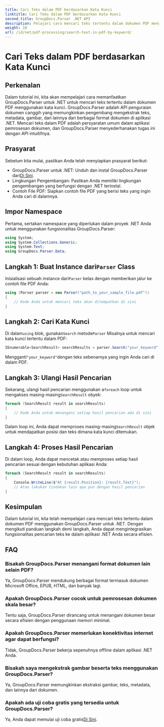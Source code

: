```yaml
---
title: Cari Teks dalam PDF berdasarkan Kata Kunci
linktitle: Cari Teks dalam PDF berdasarkan Kata Kunci
second_title: GroupDocs.Parser .NET API
description: Pelajari cara mencari teks tertentu dalam dokumen PDF menggunakan GroupDocs.Parser untuk .NET. Integrasikan kemampuan pencarian teks yang kuat ke dalam .NET Anda secara efisien.
weight: 18
url: /id/net/pdf-processing/search-text-in-pdf-by-keyword/
---
```


# Cari Teks dalam PDF berdasarkan Kata Kunci

## Perkenalan
Dalam tutorial ini, kita akan mempelajari cara memanfaatkan GroupDocs.Parser untuk .NET untuk mencari teks tertentu dalam dokumen PDF menggunakan kata kunci. GroupDocs.Parser adalah API penguraian dokumen canggih yang memungkinkan pengembang mengekstrak teks, metadata, gambar, dan lainnya dari berbagai format dokumen di aplikasi .NET. Mencari teks dalam PDF adalah persyaratan umum dalam aplikasi pemrosesan dokumen, dan GroupDocs.Parser menyederhanakan tugas ini dengan API intuitifnya.
## Prasyarat
Sebelum kita mulai, pastikan Anda telah menyiapkan prasyarat berikut:
-  GroupDocs.Parser untuk .NET: Unduh dan instal GroupDocs.Parser dari[Di Sini](https://releases.groupdocs.com/parser/net/).
- Lingkungan Pengembangan: Pastikan Anda memiliki lingkungan pengembangan yang berfungsi dengan .NET terinstal.
- Contoh File PDF: Siapkan contoh file PDF yang berisi teks yang ingin Anda cari di dalamnya.

## Impor Namespace
Pertama, sertakan namespace yang diperlukan dalam proyek .NET Anda untuk menggunakan fungsionalitas GroupDocs.Parser:
```csharp
using System;
using System.Collections.Generic;
using System.Text;
using GroupDocs.Parser.Data;
```
##  Langkah 1: Buat Instance dari`Parser` Class
 Inisialisasi sebuah instance dari`Parser` kelas dengan memberikan jalur ke contoh file PDF Anda:
```csharp
using (Parser parser = new Parser("path_to_your_sample_file.pdf"))
{
    // Kode Anda untuk mencari teks akan ditempatkan di sini
}
```
## Langkah 2: Cari Kata Kunci
 Di dalam`using` blok, gunakan`Search` metode`Parser` Misalnya untuk mencari kata kunci tertentu dalam PDF:
```csharp
IEnumerable<SearchResult> searchResults = parser.Search("your_keyword");
```
 Mengganti`"your_keyword"`dengan teks sebenarnya yang ingin Anda cari di dalam PDF.
## Langkah 3: Ulangi Hasil Pencarian
 Sekarang, ulangi hasil pencarian menggunakan a`foreach` loop untuk mengakses masing-masing`SearchResult` obyek:
```csharp
foreach (SearchResult result in searchResults)
{
    // Kode Anda untuk menangani setiap hasil pencarian ada di sini
}
```
 Dalam loop ini, Anda dapat memproses masing-masing`SearchResult` objek untuk mendapatkan posisi dan teks dimana kata kunci ditemukan.
## Langkah 4: Proses Hasil Pencarian
Di dalam loop, Anda dapat mencetak atau memproses setiap hasil pencarian sesuai dengan kebutuhan aplikasi Anda:
```csharp
foreach (SearchResult result in searchResults)
{
    Console.WriteLine($"At {result.Position}: {result.Text}");
    // Atau lakukan tindakan lain apa pun dengan hasil pencarian
}
```

## Kesimpulan
Dalam tutorial ini, kita telah mempelajari cara mencari teks tertentu dalam dokumen PDF menggunakan GroupDocs.Parser untuk .NET. Dengan mengikuti panduan langkah demi langkah, Anda dapat mengintegrasikan fungsionalitas pencarian teks ke dalam aplikasi .NET Anda secara efisien.

## FAQ
### Bisakah GroupDocs.Parser menangani format dokumen lain selain PDF?
Ya, GroupDocs.Parser mendukung berbagai format termasuk dokumen Microsoft Office, EPUB, HTML, dan banyak lagi.
### Apakah GroupDocs.Parser cocok untuk pemrosesan dokumen skala besar?
Tentu saja, GroupDocs.Parser dirancang untuk menangani dokumen besar secara efisien dengan penggunaan memori minimal.
### Apakah GroupDocs.Parser memerlukan konektivitas internet agar dapat berfungsi?
Tidak, GroupDocs.Parser bekerja sepenuhnya offline dalam aplikasi .NET Anda.
### Bisakah saya mengekstrak gambar beserta teks menggunakan GroupDocs.Parser?
Ya, GroupDocs.Parser memungkinkan ekstraksi gambar, teks, metadata, dan lainnya dari dokumen.
### Apakah ada uji coba gratis yang tersedia untuk GroupDocs.Parser?
 Ya, Anda dapat memulai uji coba gratis[Di Sini](https://releases.groupdocs.com/).